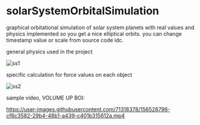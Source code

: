 # solarSystemOrbitalSimulation
graphical orbitational simulation of solar system planets with real values and physics implemented so you get a nice elliptical orbits. you can change timestamp value or scale from source code idc.

general physics used in the project

![ss1](https://user-images.githubusercontent.com/71318378/156527420-97b497a4-112e-4835-a01c-ca67157648aa.png)

specific calculation for force values on each object

![ss2](https://user-images.githubusercontent.com/71318378/156527577-6e396d7e-eb39-441b-a49e-5125aa501085.png)

sample video, VOLUME UP BOI:



https://user-images.githubusercontent.com/71318378/156528796-cf6c3582-29b4-48b1-a439-c401b315612a.mp4

